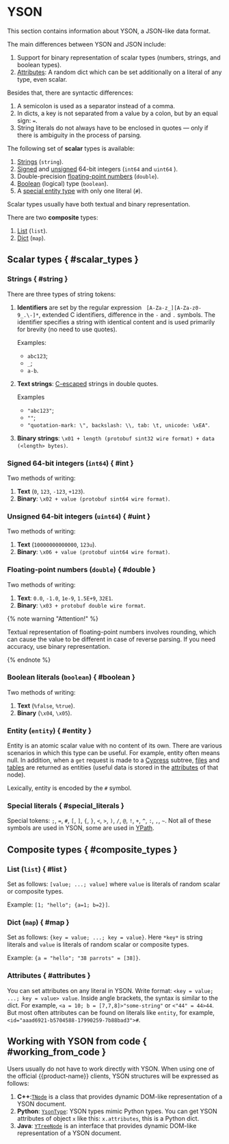# YSON

This section contains information about YSON, a JSON-like data format.

The main differences between YSON and JSON include:

1. Support for binary representation of scalar types (numbers, strings, and boolean types).
2. [Attributes](#attributes): A random dict which can be set additionally on a literal of any type, even scalar.

Besides that, there are syntactic differences:

1. A semicolon is used as a separator instead of a comma.
2. In dicts, a key is not separated from a value by a colon, but by an equal sign: `=`.
3. String literals do not always have to be enclosed in quotes — only if there is ambiguity in the process of parsing.

The following set of **scalar** types is available:

1. [Strings](#string) (`string`).
2. [Signed](#int) and [unsigned](#uint) 64-bit integers (`int64` and `uint64` ).
3. Double-precision [floating-point numbers](#double) (`double`).
4. [Boolean](#boolean) (logical) type (`boolean`).
5. A [special entity type](#entity) with only one literal (`#`).

Scalar types usually have both textual and binary representation.

There are two **composite** types:

1. [List](#list) (`list`).
2. [Dict](#map) (`map`).

## Scalar types { #scalar_types }

### Strings { #string }

There are three types of string tokens:

1. **Identifiers** are set by the regular expression ` [A-Za-z_][A-Za-z0-9_.\-]*`, extended C identifiers, difference in the `-` and `.` symbols. The identifier specifies a string with identical content and is used primarily for brevity (no need to use quotes).

   Examples:

   - `abc123`;
   - `_`;
   - `a-b`.

2. **Text strings**: [C-escaped](https://en.wikipedia.org/wiki/Escape_sequences_in_C) strings in double quotes.

   Examples

   - `"abc123"`;
   - `""`;
   - `"quotation-mark: \", backslash: \\, tab: \t, unicode: \xEA"`.

3. **Binary strings**: `\x01 + length (protobuf sint32 wire format) + data (<length> bytes)`.

### Signed 64-bit integers (`int64`) { #int }

Two methods of writing:

1. **Text** (`0`, `123`, `-123`, `+123`).
2. **Binary**: `\x02 + value (protobuf sint64 wire format)`.

### Unsigned 64-bit integers (`uint64`) { #uint }

Two methods of writing:

1. **Text** (`10000000000000`, `123u`).
2. **Binary**: `\x06 + value (protobuf uint64 wire format)`.

### Floating-point numbers (`double`) { #double }

Two methods of writing:

1. **Text**: `0.0`, `-1.0`, `1e-9`, `1.5E+9`, `32E1`.
2. **Binary**: `\x03 + protobuf double wire format`.

{% note warning "Attention!" %}

Textual representation of floating-point numbers involves rounding, which can cause the value to be different in case of reverse parsing. If you need accuracy, use binary representation.

{% endnote %}

### Boolean literals (`boolean`) { #boolean }

Two methods of writing:

1. **Text** (`%false`, `%true`).
2. **Binary** (`\x04`, `\x05`).

### Entity (`entity`) { #entity }

Entity is an atomic scalar value with no content of its own. There are various scenarios in which this type can be useful. For example, entity often means null. In addition, when a `get` request is made to a [Cypress](../../../user-guide/storage/cypress.md) subtree, [files](../../../user-guide/storage/objects.md#files) and [tables](../../../user-guide/storage/objects.md#tables) are returned as entities (useful data is stored in the [attributes](#attributes) of that node).

Lexically, entity is encoded by the `#` symbol.

### Special literals { #special_literals }

Special tokens:
`;`, `=`, `#`, `[`, `]`, `{`, `}`, `<`, `>`, `)`, `/`, `@`, `!`, `+`, `^`, `:`, `,`, `~`.
Not all of these symbols are used in YSON, some are used in [YPath](../../../user-guide/storage/ypath.md).

## Composite types { #composite_types }

### List (`list`) { #list }

Set as follows: `[value; ...; value]` where `value` is literals of random scalar or composite types.

Example: `[1; "hello"; {a=1; b=2}]`.

### Dict (`map`) { #map }

Set as follows: `{key = value; ...; key = value}`. Here `*key*` is string literals and `value` is literals of random scalar or composite types.

Example: `{a = "hello"; "38 parrots" = [38]}`.

### Attributes { #attributes }

You can set attributes on any literal in YSON. Write format: `<key = value; ...; key = value> value`. Inside angle brackets, the syntax is similar to the dict. For example, `<a = 10; b = [7,7,8]>"some-string"` or `<"44" = 44>44`. But most often attributes can be found on literals like `entity`, for example, `<id="aaad6921-b5704588-17990259-7b88bad3">#`.

## Working with YSON from code { #working_from_code }

Users usually do not have to work directly with YSON. When using one of the official {{product-name}} clients, YSON structures will be expressed as follows:

1. **C++**:[`TNode`](https://github.com/ytsaurus/ytsaurus/blob/main/library/cpp/yson/node/node.h) is a class that provides dynamic DOM-like representation of a YSON document.
2. **Python**: [`YsonType`](https://github.com/ytsaurus/ytsaurus/blob/main/yt/python/yt/yson/yson_types.py): YSON types mimic Python types. You can get YSON attributes of object `x` like this: `x.attributes`, this is a Python dict.
3. **Java**: [`YTreeNode`](https://github.com/ytsaurus/ytsaurus/blob/main/yt/java/yson-tree/src/main/java/tech/ytsaurus/ysontree/YTreeNode.java) is an interface that provides dynamic DOM-like representation of a YSON document.


